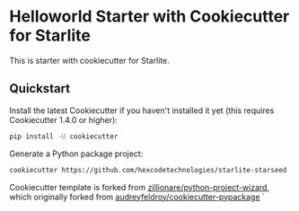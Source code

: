# Helloworld Starter with Cookiecutter for Starlite

This is starter with cookiecutter for Starlite.

## Quickstart

Install the latest Cookiecutter if you haven't installed it yet (this requires Cookiecutter 1.4.0 or higher):

```bash
pip install -U cookiecutter
```

Generate a Python package project:

```bash
cookiecutter https://github.com/hexcodetechnologies/starlite-starseed
```

Cookiecutter template is forked from [zillionare/python-project-wizard](https://github.com/zillionare/python-project-wizard),
which originally forked from [audreyfeldroy/cookiecutter-pypackage](https://github.com/audreyfeldroy/cookiecutter-pypackage)
`
